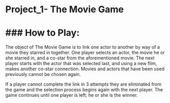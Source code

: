 # Project_1- The Movie Game


# ### How to Play:


The object of The Movie Game is to link one actor to another by way of a movie they starred in together.  One player selects an actor, the  movie he or she starred in, and a co-star from the aforementioned movie.  The next player starts with the actor that was selected last, and using a new film, makes another co-star connection. Movies and actors that have been used previously cannot be chosen again.  

If a player cannot complete the link in 3 attempts they are eliminated from the game and the selection process begins again with the next player.  The game continues until one player is left; he or she is the winner.  


